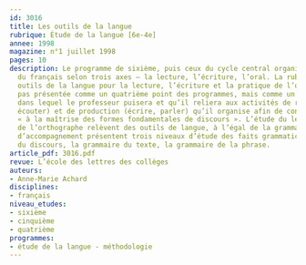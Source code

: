```yaml
---
id: 3016
title: Les outils de la langue
rubrique: Étude de la langue [6e-4e]
annee: 1998
magazine: n°1 juillet 1998
pages: 10
description: Le programme de sixième, puis ceux du cycle central organisent l’enseignement
  du français selon trois axes – la lecture, l’écriture, l’oral. La rubrique « Les
  outils de la langue pour la lecture, l’écriture et la pratique de l’oral » n’est
  pas présentée comme un quatrième point des programmes, mais comme un « catalogue »
  dans lequel le professeur puisera et qu’il reliera aux activités de réception (lire,
  écouter) et de production (écrire, parler) qu’il organise afin de conduire ses élèves
  « à la maîtrise des formes fondamentales de discours ». L’étude du lexique, l’apprentissage
  de l’orthographe relèvent des outils de langue, à l’égal de la grammaire. Les documents
  d’accompagnement présentent trois niveaux d’étude des faits grammaticaux – la grammaire
  du discours, la grammaire du texte, la grammaire de la phrase.
article_pdf: 3016.pdf
revue: L’école des lettres des collèges
auteurs:
- Anne-Marie Achard
disciplines:
- français
niveau_etudes:
- sixième
- cinquième
- quatrième
programmes:
- étude de la langue - méthodologie
---
```

